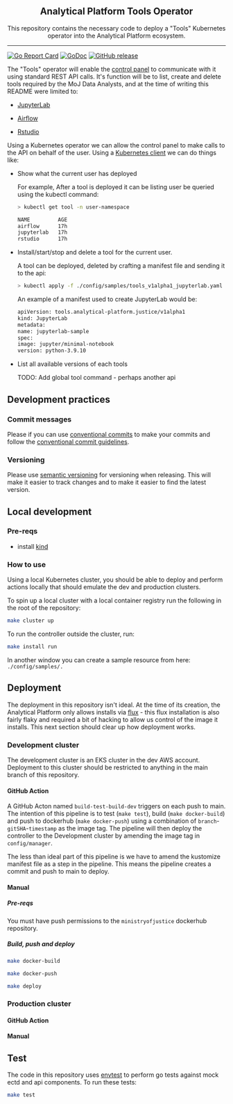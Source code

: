 <p align="center">
  <h2 align="center">Analytical Platform Tools Operator</h2>
  <p align="center">This repository contains the necessary code to deploy a "Tools" Kubernetes operator into the Analytical Platform ecosystem.</p>
</p>

---

[![Go Report Card](https://goreportcard.com/badge/github.com/ministryofjustice/analytical-platform-tools-operator)](https://goreportcard.com/report/github.com/ministryofjustice/analytical-platform-tools-operator)
[![GoDoc](https://godoc.org/github.com/ministryofjustice/analytical-platform-tools-operator?status.svg)](https://godoc.org/github.com/ministryofjustice/analytical-platform-tools-operator)
[![GitHub release](https://img.shields.io/github/release/ministryofjustice/analytical-platform-tools-operator.svg)](https://GitHub.com/ministryofjustice/analytical-platform-tools-operator/releases/)

The "Tools" operator will enable the [control panel](https://github.com/ministryofjustice/analytics-platform-control-panel/tree/main/controlpanel) to communicate with it using standard REST API calls. It's function will be to list, create and delete tools required by the MoJ Data Analysts, and at the time of writing this README were limited to:

- [JupyterLab](https://jupyter.org/)

- [Airflow](https://airflow.apache.org/)

- [Rstudio](https://www.rstudio.com/)

Using a Kubernetes operator we can allow the control panel to make calls to the API on behalf of the user. Using a [Kubernetes client](https://kubernetes.io/docs/reference/using-api/client-libraries/) we can do things like:

- Show what the current user has deployed

  For example, After a tool is deployed it can be listing user be queried using the kubectl command:

  ```bash
  > kubectl get tool -n user-namespace

  NAME         AGE
  airflow      17h
  jupyterlab   17h
  rstudio      17h
  ```

- Install/start/stop and delete a tool for the current user.

  A tool can be deployed, deleted by crafting a manifest file and sending it to the api:

  ```bash
  > kubectl apply -f ./config/samples/tools_v1alpha1_jupyterlab.yaml
  ```

  An example of a manifest used to create JupyterLab would be:

  ```bash
  apiVersion: tools.analytical-platform.justice/v1alpha1
  kind: JupyterLab
  metadata:
  name: jupyterlab-sample
  spec:
  image: jupyter/minimal-notebook
  version: python-3.9.10
  ```

- List all available versions of each tools

  TODO: Add global tool command - perhaps another api

## Development practices

### Commit messages

Please if you can use [conventional commits](https://conventionalcommits.org/) to make your commits and follow the [conventional commit guidelines](https://www.conventionalcommits.org/en/v1.0.0/#specification).

### Versioning

Please use [semantic versioning](https://semver.org/) for versioning when releasing. This will make it easier to track changes and to make it easier to find the latest version.

## Local development

### Pre-reqs

- install [kind](https://kind.sigs.k8s.io/docs/user/quick-start/#installation)

### How to use

Using a local Kubernetes cluster, you should be able to deploy and perform actions locally that should emulate the dev and production clusters.

To spin up a local cluster with a local container registry run the following in the root of the repository:

```bash
make cluster up
```

To run the controller outside the cluster, run:

```bash
make install run
```

In another window you can create a sample resource from here: `./config/samples/.`

## Deployment

The deployment in this repository isn't ideal. At the time of its creation, the Analytical Platform only allows installs via [flux](https://github.com/moj-analytical-services/analytical-platform-flux/tree/main/clusters/development/apps/tools-operator) - this flux installation is also fairly flaky and required a bit of hacking to allow us control of the image it installs. This next section should clear up how deployment works.

### Development cluster

The development cluster is an EKS cluster in the dev AWS account. Deployment to this cluster should be restricted to anything in the main branch of this repository.

#### GitHub Action

A GitHub Acton named `build-test-build-dev` triggers on each push to main. The intention of this pipeline is to test (`make test`), build (`make docker-build`) and push to dockerhub (`make docker-push`) using a combination of `branch`-`gitSHA`-`timestamp` as the image tag. The pipeline will then deploy the controller to the Development cluster by amending the image tag in `config/manager`.

The less than ideal part of this pipeline is we have to amend the kustomize manifest file as a step in the pipeline. This means the pipeline creates a commit and push to main to deploy.

#### Manual

##### Pre-reqs

You must have push permissions to the `ministryofjustice` dockerhub repository.

##### Build, push and deploy

```bash
make docker-build
```

```bash
make docker-push
```

```bash
make deploy
```

### Production cluster

#### GitHub Action

#### Manual

## Test

The code in this repository uses [envtest](https://book.kubebuilder.io/cronjob-tutorial/writing-tests.html) to perform go tests against mock ectd and api components. To run these tests:

```bash
make test
```
